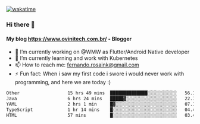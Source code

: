 [![wakatime](https://wakatime.com/badge/user/d5892087-17e6-46ab-8384-91a71a9b88d8.svg)](https://wakatime.com/@d5892087-17e6-46ab-8384-91a71a9b88d8)
### Hi there 👋

#### My blog https://www.ovinitech.com.br/ - Blogger

- 🔭 I’m currently working on @WMW as Flutter/Android Native developer
- 🌱 I’m currently learning and work with Kubernetes
- 📫 How to reach me: fernando.rosaink@gmail.com 
- ⚡ Fun fact: When i saw my first code i swore i would never work with programming, and here we are today :)

<!--START_SECTION:waka-->

```txt
Other                  15 hrs 49 mins  ██████████████░░░░░░░░░░░   56.11 %
Java                   6 hrs 24 mins   █████▓░░░░░░░░░░░░░░░░░░░   22.73 %
YAML                   2 hrs 1 min     █▓░░░░░░░░░░░░░░░░░░░░░░░   07.17 %
TypeScript             1 hr 14 mins    █░░░░░░░░░░░░░░░░░░░░░░░░   04.41 %
HTML                   57 mins         █░░░░░░░░░░░░░░░░░░░░░░░░   03.40 %
```

<!--END_SECTION:waka-->
